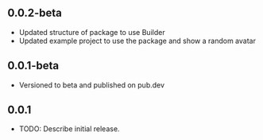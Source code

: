 ## 0.0.2-beta

* Updated structure of package to use Builder
* Updated example project to use the package and show a random avatar

## 0.0.1-beta

* Versioned to beta and published on pub.dev

## 0.0.1

* TODO: Describe initial release.
